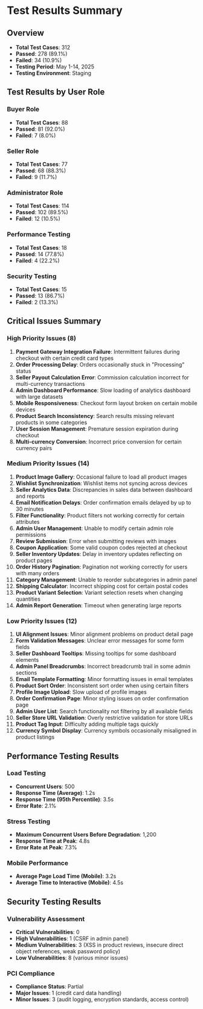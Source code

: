 # Test Results Summary

## Overview
- **Total Test Cases**: 312
- **Passed**: 278 (89.1%)
- **Failed**: 34 (10.9%)
- **Testing Period**: May 1-14, 2025
- **Testing Environment**: Staging

## Test Results by User Role

### Buyer Role
- **Total Test Cases**: 88
- **Passed**: 81 (92.0%)
- **Failed**: 7 (8.0%)

### Seller Role
- **Total Test Cases**: 77
- **Passed**: 68 (88.3%)
- **Failed**: 9 (11.7%)

### Administrator Role
- **Total Test Cases**: 114
- **Passed**: 102 (89.5%)
- **Failed**: 12 (10.5%)

### Performance Testing
- **Total Test Cases**: 18
- **Passed**: 14 (77.8%)
- **Failed**: 4 (22.2%)

### Security Testing
- **Total Test Cases**: 15
- **Passed**: 13 (86.7%)
- **Failed**: 2 (13.3%)

## Critical Issues Summary

### High Priority Issues (8)
1. **Payment Gateway Integration Failure**: Intermittent failures during checkout with certain credit card types
2. **Order Processing Delay**: Orders occasionally stuck in "Processing" status
3. **Seller Payout Calculation Error**: Commission calculation incorrect for multi-currency transactions
4. **Admin Dashboard Performance**: Slow loading of analytics dashboard with large datasets
5. **Mobile Responsiveness**: Checkout form layout broken on certain mobile devices
6. **Product Search Inconsistency**: Search results missing relevant products in some categories
7. **User Session Management**: Premature session expiration during checkout
8. **Multi-currency Conversion**: Incorrect price conversion for certain currency pairs

### Medium Priority Issues (14)
1. **Product Image Gallery**: Occasional failure to load all product images
2. **Wishlist Synchronization**: Wishlist items not syncing across devices
3. **Seller Analytics Data**: Discrepancies in sales data between dashboard and reports
4. **Email Notification Delays**: Order confirmation emails delayed by up to 30 minutes
5. **Filter Functionality**: Product filters not working correctly for certain attributes
6. **Admin User Management**: Unable to modify certain admin role permissions
7. **Review Submission**: Error when submitting reviews with images
8. **Coupon Application**: Some valid coupon codes rejected at checkout
9. **Seller Inventory Updates**: Delay in inventory updates reflecting on product pages
10. **Order History Pagination**: Pagination not working correctly for users with many orders
11. **Category Management**: Unable to reorder subcategories in admin panel
12. **Shipping Calculator**: Incorrect shipping cost for certain postal codes
13. **Product Variant Selection**: Variant selection resets when changing quantities
14. **Admin Report Generation**: Timeout when generating large reports

### Low Priority Issues (12)
1. **UI Alignment Issues**: Minor alignment problems on product detail page
2. **Form Validation Messages**: Unclear error messages for some form fields
3. **Seller Dashboard Tooltips**: Missing tooltips for some dashboard elements
4. **Admin Panel Breadcrumbs**: Incorrect breadcrumb trail in some admin sections
5. **Email Template Formatting**: Minor formatting issues in email templates
6. **Product Sort Order**: Inconsistent sort order when using certain filters
7. **Profile Image Upload**: Slow upload of profile images
8. **Order Confirmation Page**: Minor styling issues on order confirmation page
9. **Admin User List**: Search functionality not filtering by all available fields
10. **Seller Store URL Validation**: Overly restrictive validation for store URLs
11. **Product Tag Input**: Difficulty adding multiple tags quickly
12. **Currency Symbol Display**: Currency symbols occasionally misaligned in product listings

## Performance Testing Results

### Load Testing
- **Concurrent Users**: 500
- **Response Time (Average)**: 1.2s
- **Response Time (95th Percentile)**: 3.5s
- **Error Rate**: 2.1%

### Stress Testing
- **Maximum Concurrent Users Before Degradation**: 1,200
- **Response Time at Peak**: 4.8s
- **Error Rate at Peak**: 7.3%

### Mobile Performance
- **Average Page Load Time (Mobile)**: 3.2s
- **Average Time to Interactive (Mobile)**: 4.5s

## Security Testing Results

### Vulnerability Assessment
- **Critical Vulnerabilities**: 0
- **High Vulnerabilities**: 1 (CSRF in admin panel)
- **Medium Vulnerabilities**: 3 (XSS in product reviews, insecure direct object references, weak password policy)
- **Low Vulnerabilities**: 8 (various minor issues)

### PCI Compliance
- **Compliance Status**: Partial
- **Major Issues**: 1 (credit card data handling)
- **Minor Issues**: 3 (audit logging, encryption standards, access control)

